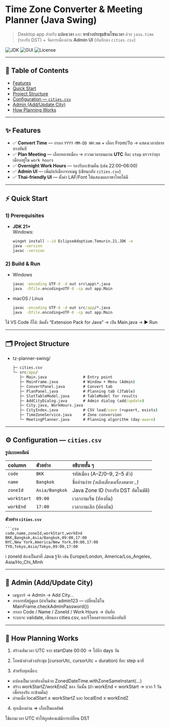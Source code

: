 # Time Zone Converter & Meeting Planner (Java Swing)

> Desktop app สำหรับ **แปลงเวลา** และ **หาช่วงประชุมข้ามโซนเวลา** ด้วย `java.time` (รองรับ DST) + จัดการเมืองผ่าน **Admin UI** (บันทึกลง `cities.csv`)

![JDK](https://img.shields.io/badge/JDK-21%2B-blue)
![GUI](https://img.shields.io/badge/GUI-Swing-informational)
![License](https://img.shields.io/badge/License-MIT-green)

---

## 🧭 Table of Contents
- [Features](#features)
- [Quick Start](#quick-start)
- [Project Structure](#project-structure)
- [Configuration — `cities.csv`](#configuration--citiescsv)
- [Admin (Add/Update City)](#admin-addupdate-city)
- [How Planning Works](#how-planning-works)

---

## ✨ Features
- ✅ **Convert Time** — กรอก `YYYY-MM-DD HH:mm` + เลือก From/To → แสดงเวลาปลายทางทันที  
- ✅ **Plan Meeting** — เลือกหลายเมือง → กวาดเวลาบนแกน **UTC** ทีละ `step` ตรวจว่าทุกเมืองอยู่ใน `work hours`  
- ✅ **Overnight Work Hours** — รองรับกะข้ามคืน (เช่น 22:00–06:00)  
- ✅ **Admin UI** — เพิ่ม/แก้เมืองจากเมนู (เขียนกลับ `cities.csv`)  
- ✅ **Thai-friendly UI** — ตั้งค่า LAF/Font ให้แสดงผลภาษาไทยได้ดี

---

## ⚡ Quick Start

### 1) Prerequisites
- **JDK 21+**  
  Windows:
  ```bat
  winget install --id EclipseAdoptium.Temurin.21.JDK -e
  java -version
  javac -version

### 2) Build & Run

- Windows
  ```bat
  javac -encoding UTF-8 -d out src\app\*.java
  java  -Dfile.encoding=UTF-8 -cp out app.Main


- macOS / Linux
  ```bat
  javac -encoding UTF-8 -d out src/app/*.java
  java  -Dfile.encoding=UTF-8 -cp out app.Main

ใช้ VS Code ก็ได้: ติดตั้ง “Extension Pack for Java” → เปิด Main.java → ▶ Run

---

##  🗂 Project Structure
- tz-planner-swing/
  ```bat
  ├─ cities.csv
  └─ src/app/
     ├─ Main.java                # Entry point
     ├─ MainFrame.java           # Window + Menu (Admin)
     ├─ ConvertPanel.java        # Convert tab
     ├─ PlanPanel.java           # Planning tab (JTable)
     ├─ SlotTableModel.java      # TableModel for results
     ├─ AddCityDialog.java       # Admin dialog (add/update)
     ├─ City.java, WorkHours.java
     ├─ CityIndex.java           # CSV load/save (+upsert, exists)
     ├─ TimeZoneService.java     # Zone conversion
     └─ MeetingPlanner.java      # Planning algorithm (day-aware)

---

## ⚙️ Configuration — `cities.csv`

**รูปแบบคอลัมน์**

| column      | ตัวอย่าง        | อธิบายสั้น ๆ                                |
|:------------|:-----------------|:---------------------------------------------|
| `code`      | `BKK`            | รหัสเมือง (A–Z/0–9, 2–5 ตัว)                 |
| `name`      | `Bangkok`        | ชื่ออ่านง่าย *(หลีกเลี่ยงเครื่องหมาย `,`)*   |
| `zoneId`    | `Asia/Bangkok`   | Java Zone ID (รองรับ DST อัตโนมัติ)          |
| `workStart` | `09:00`          | เวลางานเริ่ม (ท้องถิ่น)                      |
| `workEnd`   | `17:00`          | เวลางานเลิก (ท้องถิ่น)                       |

**ตัวอย่าง `cities.csv`**

    ```csv
    code,name,zoneId,workStart,workEnd
    BKK,Bangkok,Asia/Bangkok,09:00,17:00
    NYC,New York,America/New_York,09:00,17:00
    TYO,Tokyo,Asia/Tokyo,09:00,17:00
ℹ️ zoneId ต้องเป็นค่าที่ Java รู้จัก เช่น Europe/London, America/Los_Angeles, Asia/Ho_Chi_Minh

---

## 🔐 Admin (Add/Update City)

- เมนูบาร์ → Admin → Add City…
- กรอกรหัสผู้ดูแล (ค่าเริ่มต้น: admin123 — เปลี่ยนได้ใน MainFrame.checkAdminPassword())
- กรอก Code / Name / ZoneId / Work Hours → บันทึก
- ระบบจะ validate, เขียนลง cities.csv, และรีโหลดรายการเมืองทันที

---

## 🧠 How Planning Works

1) สร้างเส้นเวลา UTC จาก startDate 00:00 → ไปอีก days วัน

2) ไถหน้าต่างช่วงประชุม [cursorUtc, cursorUtc + duration) ทีละ step นาที

3) สำหรับทุกเมือง:
  - แปลงเป็นเวลาท้องถิ่นด้วย ZonedDateTime.withZoneSameInstant(...)
  - สร้าง workStartZ/workEndZ ของ วันนั้น (ถ้า workEnd < workStart → บวก 1 วันเพื่อรองรับ กะข้ามคืน)
  - ผ่านเมื่อ localStart ≥ workStartZ และ localEnd ≤ workEndZ

4) ทุกเมืองผ่าน ⇒ เก็บเป็นผลลัพธ์

ใช้แกนเวลา UTC ทำให้ถูกต้องแม้มีการเปลี่ยน DST
